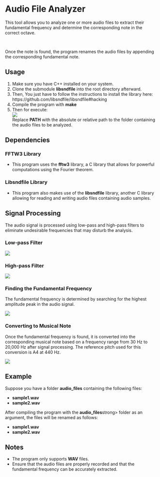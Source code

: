 # Audio File Analyzer

<p>This tool allows you to analyze one or more audio files to extract their fundamental frequency and determine the corresponding note in the correct octave.</p><br>
<p>Once the note is found, the program renames the audio files by appending the corresponding fundamental note.</p>

<h2>Usage</h2>
<ol>
  <li>Make sure you have C++ installed on your system.</li>
  <li>Clone the submodule <strong>libsndfile</strong> into the root directory afterward.</li>
  <li>Then, You just have to follow the instructions to install the library here: <span>https://github.com/libsndfile/libsndfile#hacking<span></span></span></li>
  <li>Compile the program with <strong>make</strong></li>
  <li>Then for execute:</li>
    <img src="https://github.com/ryu-75/audio_analysis/assets/79263476/f5a6e80f-aad5-4919-ba3f-85d416df1d08"></img><br>
    <span>Replace <strong>PATH</strong> with the absolute or relative path to the folder containing the audio files to be analyzed.</span>
  </li>
</ol>

<h2>Dependencies</h2>
<h3>FFTW3 Library</h3>
<ul>
  <li>This program uses the <strong>fftw3</strong> library, a C library that allows for powerful computations using the Fourier theorem.</li>
</ul>
<h3>Libsndfile Library</h3>
<ul>
  <li>This program also makes use of the <strong>libsndfile</strong> library, another C library allowing for reading and writing audio files containing audio samples.</li>
</ul>

<h2>Signal Processing</h2>
<p>The audio signal is processed using low-pass and high-pass filters to eliminate undesirable frequencies that may disturb the analysis.</p>

<h3>Low-pass Filter</h3>
<img src="https://github.com/ryu-75/audio_analysis/assets/79263476/2e729310-2fec-4f0e-89e4-8a396256a22a"></img>

<h3>High-pass Filter</h3>
<img src="https://github.com/ryu-75/audio_analysis/assets/79263476/acab36db-bad0-40ff-b26e-de23b1ff3dcf"></img>

<h3>Finding the Fundamental Frequency</h3>
<p>The fundamental frequency is determined by searching for the highest amplitude peak in the audio signal.</p>
<img src="https://github.com/ryu-75/audio_analysis/assets/79263476/7ceeb8f3-63ab-4948-9af9-8cfea3b8c0b7"></img>

<h3>Converting to Musical Note</h3>
<p>Once the fundamental frequency is found, it is converted into the corresponding musical note based on a frequency range from 30 Hz to 20,000 Hz after signal processing. The reference pitch used for this conversion is A4 at 440 Hz.</p>
<img src="https://github.com/ryu-75/audio_analysis/assets/79263476/1a402502-e9c4-4d0e-afbc-28bf93359c3e"></img>

<h2>Example</h2>
<p>Suppose you have a folder <strong>audio_files</strong> containing the following files:</p>
<ul>
  <li><strong>sample1.wav</strong></li>
  <li><strong>sample2.wav</strong></li>
</ul>
<p>After compiling the program with the <strong>audio_files</strong>strong> folder as an argument, the files will be renamed as follows:</p>
<ul>
  <li><strong>sample1.wav</strong></li>
  <li><strong>sample2.wav</strong></li>
</ul>
<h2>Notes</h2>
<ul>
  <li>The program only supports <strong>WAV</strong> files.</li>
  <li>Ensure that the audio files are properly recorded and that the fundamental frequency can be accurately extracted.</li>
</ul>
